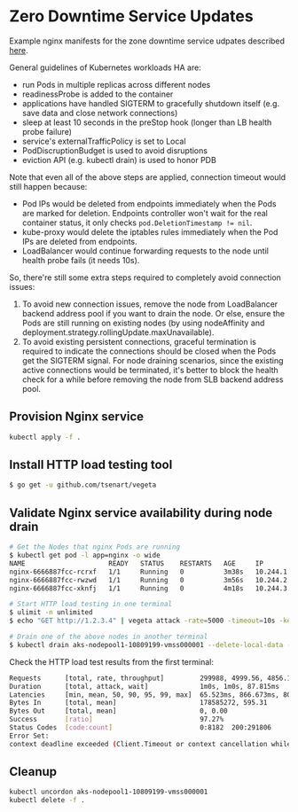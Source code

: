 # Zero Downtime Service Updates

Example nginx manifests for the zone downtime service udpates described [here](https://blog.gruntwork.io/zero-downtime-server-updates-for-your-kubernetes-cluster-902009df5b33).

General guidelines of Kubernetes workloads HA are:

* run Pods in multiple replicas across different nodes
* readinessProbe is added to the container
* applications have handled SIGTERM to gracefully shutdown itself (e.g. save data and close network connections)
* sleep at least 10 seconds in the preStop hook (longer than LB health probe failure)
* service's externalTrafficPolicy is set to Local
* PodDiscruptionBudget is used to avoid disruptions
* eviction API (e.g. kubectl drain) is used to honor PDB

Note that even all of the above steps are applied, connection timeout would still happen because:

* Pod IPs would be deleted from endpoints immediately when the Pods are marked for deletion. Endpoints controller won't wait for the real container status, it only checks  `pod.DeletionTimestamp != nil`.
* kube-proxy would delete the iptables rules immediately when the Pod IPs are deleted from endpoints.
* LoadBalancer would continue forwarding requests to the node until health probe fails (it needs 10s).

So, there're still some extra steps required to completely avoid connection issues:

1) To avoid new connection issues, remove the node from LoadBalancer backend address pool if you want to drain the node. Or else, ensure the Pods are still running on existing nodes (by using nodeAffinity and deployment.strategy.rollingUpdate.maxUnavailable).
2) To avoid existing persistent connections, graceful termination is required to indicate the connections should be closed when the Pods get the SIGTERM signal. For node draining scenarios, since the existing active connections would be terminated, it's better to block the health check for a while before removing the node from SLB backend address pool.

## Provision Nginx service

```sh
kubectl apply -f .
```

## Install HTTP load testing tool

```sh
$ go get -u github.com/tsenart/vegeta
```

## Validate Nginx service availability during node drain

```sh
# Get the Nodes that nginx Pods are running
$ kubectl get pod -l app=nginx -o wide
NAME                     READY   STATUS    RESTARTS   AGE     IP            NODE                                NOMINATED NODE   READINESS GATES
nginx-6666887fcc-rcrxf   1/1     Running   0          3m38s   10.244.1.15   aks-nodepool1-10809199-vmss000002   <none>           <none>
nginx-6666887fcc-rwzwd   1/1     Running   0          3m56s   10.244.2.18   aks-nodepool1-10809199-vmss000001   <none>           <none>
nginx-6666887fcc-xknfj   1/1     Running   0          4m18s   10.244.3.4    aks-nodepool2-10809199-vmss000000   <none>           <none>

# Start HTTP load testing in one terminal
$ ulimit -n unlimited
$ echo "GET http://1.2.3.4" | vegeta attack -rate=5000 -timeout=10s -keepalive=false -duration=1m | tee results.bin | vegeta report

# Drain one of the above nodes in another terminal
$ kubectl drain aks-nodepool1-10809199-vmss000001 --delete-local-data --ignore-daemonsets
```

Check the HTTP load test results from the first terminal:

```sh
Requests      [total, rate, throughput]         299988, 4999.56, 4856.10
Duration      [total, attack, wait]             1m0s, 1m0s, 87.815ms
Latencies     [min, mean, 50, 90, 95, 99, max]  65.523ms, 866.673ms, 80.412ms, 2.409s, 5.066s, 10.003s, 10.367s
Bytes In      [total, mean]                     178585272, 595.31
Bytes Out     [total, mean]                     0, 0.00
Success       [ratio]                           97.27%
Status Codes  [code:count]                      0:8182  200:291806
Error Set:
context deadline exceeded (Client.Timeout or context cancellation while reading body)
```

## Cleanup

```sh
kubectl uncordon aks-nodepool1-10809199-vmss000001
kubectl delete -f .
```
